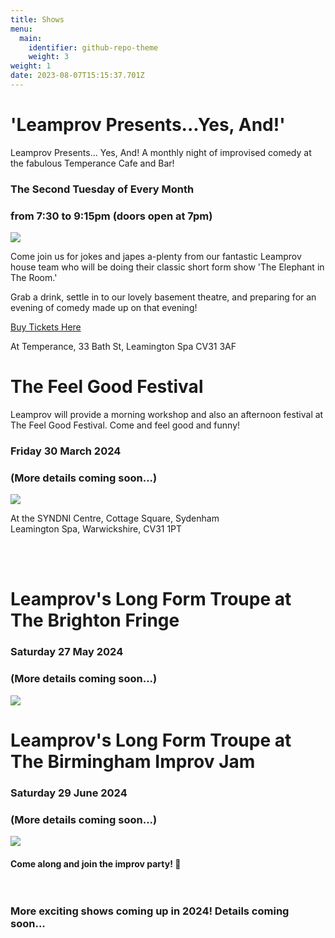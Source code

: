 ```yaml
---
title: Shows
menu:
  main:
    identifier: github-repo-theme
    weight: 3
weight: 1
date: 2023-08-07T15:15:37.701Z
---
```

# 'Leamprov Presents...Yes, And!'

Leamprov Presents... Yes, And! A monthly night of improvised comedy at the fabulous Temperance Cafe and Bar! 

### The Second Tuesday of Every Month

### from 7:30 to 9:15pm (doors open at 7pm)

![](/uploads/posed-everyone-kirsty-mouth-open.jpg)

Come join us for jokes and japes a-plenty from our fantastic Leamprov house team who will be doing their classic short form show 'The Elephant in The Room.'

Grab a drink, settle in to our lovely basement theatre, and preparing for an evening of comedy made up on that evening!

[Buy Tickets Here](https://www.eventbrite.co.uk/e/leamprov-presentsyes-and-tickets-780886702147?aff=ebdssbdestsearch)

At Temperance, 33 Bath St, Leamington Spa CV31 3AF

# The Feel Good Festival

Leamprov will provide a morning workshop and also an afternoon festival at The Feel Good Festival. Come and feel good and funny!

### Friday 30 March 2024

### (More details coming soon...)

![](/uploads/sam-ben-and-elena-.jpg)

At the SYNDNI Centre, Cottage Square, Sydenham\
Leamington Spa, Warwickshire, CV31 1PT

\
‍

# Leamprov's Long Form Troupe at The Brighton Fringe

### Saturday 27 May 2024

### (More details coming soon...)

![](/uploads/rai-leigh-kate-ben.jpg)

# Leamprov's Long Form Troupe at The Birmingham Improv Jam

### Saturday 29 June 2024

### (More details coming soon...)

![](/uploads/rai-leigh-kate-ben.jpg)

#### Come along and join the improv party! 🎉 <br><br><br>

### More exciting shows coming up in 2024! Details coming soon...<br><br>